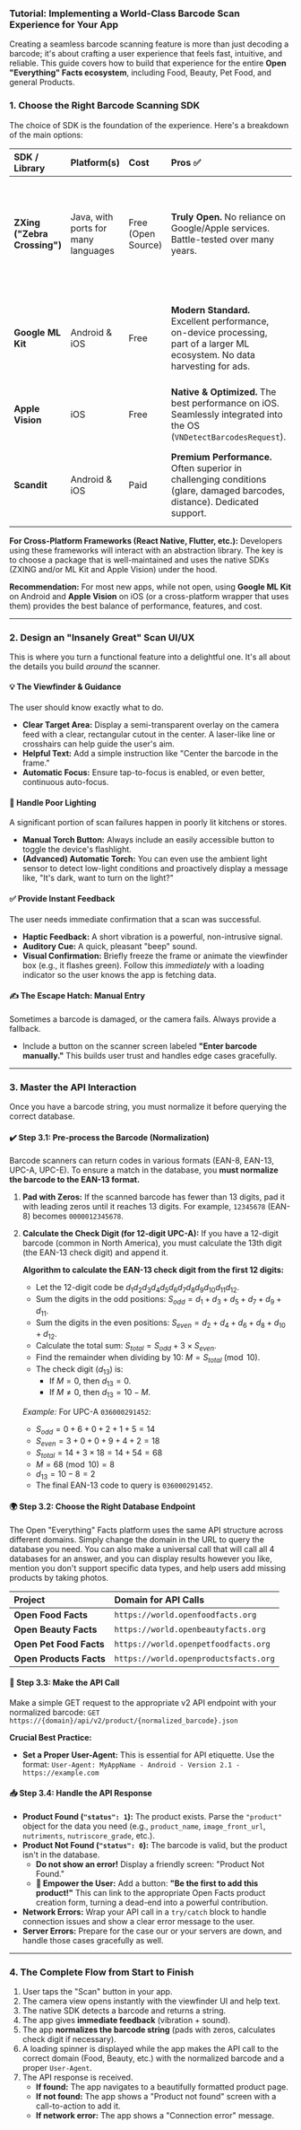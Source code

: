 ### Tutorial: Implementing a World-Class Barcode Scan Experience for Your App

Creating a seamless barcode scanning feature is more than just decoding a barcode; it's about crafting a user experience that feels fast, intuitive, and reliable. This guide covers how to build that experience for the entire **Open "Everything" Facts ecosystem**, including Food, Beauty, Pet Food, and general Products.

### 1. Choose the Right Barcode Scanning SDK

The choice of SDK is the foundation of the experience. Here's a breakdown of the main options:

| SDK / Library | Platform(s) | Cost | Pros ✅ | Cons ❌ |
| :--- | :--- | :--- | :--- | :--- |
| **ZXing ("Zebra Crossing")** | Java, with ports for many languages | Free (Open Source) | **Truly Open.** No reliance on Google/Apple services. Battle-tested over many years. | Can be less performant than modern native SDKs, especially in poor lighting. |
| **Google ML Kit** | Android & iOS | Free | **Modern Standard.** Excellent performance, on-device processing, part of a larger ML ecosystem. No data harvesting for ads. | Part of the Google ecosystem, which might be a concern for some projects. |
| **Apple Vision** | iOS | Free | **Native & Optimized.** The best performance on iOS. Seamlessly integrated into the OS (`VNDetectBarcodesRequest`). | iOS only. |
| **Scandit** | Android & iOS | Paid | **Premium Performance.** Often superior in challenging conditions (glare, damaged barcodes, distance). Dedicated support. | Expensive. Their business model involves data collection. |

**For Cross-Platform Frameworks (React Native, Flutter, etc.):**
Developers using these frameworks will interact with an abstraction library. The key is to choose a package that is well-maintained and uses the native SDKs (ZXING and/or ML Kit and Apple Vision) under the hood.

**Recommendation:** For most new apps, while not open, using **Google ML Kit** on Android and **Apple Vision** on iOS (or a cross-platform wrapper that uses them) provides the best balance of performance, features, and cost.

---

### 2. Design an "Insanely Great" Scan UI/UX

This is where you turn a functional feature into a delightful one. It's all about the details you build *around* the scanner.

#### **💡 The Viewfinder & Guidance**
The user should know exactly what to do.
* **Clear Target Area:** Display a semi-transparent overlay on the camera feed with a clear, rectangular cutout in the center. A laser-like line or crosshairs can help guide the user's aim.
* **Helpful Text:** Add a simple instruction like "Center the barcode in the frame."
* **Automatic Focus:** Ensure tap-to-focus is enabled, or even better, continuous auto-focus.

#### **🔦 Handle Poor Lighting**
A significant portion of scan failures happen in poorly lit kitchens or stores.
* **Manual Torch Button:** Always include an easily accessible button to toggle the device's flashlight.
* **(Advanced) Automatic Torch:** You can even use the ambient light sensor to detect low-light conditions and proactively display a message like, "It's dark, want to turn on the light?"

#### **✅ Provide Instant Feedback**
The user needs immediate confirmation that a scan was successful.
* **Haptic Feedback:** A short vibration is a powerful, non-intrusive signal.
* **Auditory Cue:** A quick, pleasant "beep" sound.
* **Visual Confirmation:** Briefly freeze the frame or animate the viewfinder box (e.g., it flashes green). Follow this *immediately* with a loading indicator so the user knows the app is fetching data.

#### **✍️ The Escape Hatch: Manual Entry**
Sometimes a barcode is damaged, or the camera fails. Always provide a fallback.
* Include a button on the scanner screen labeled **"Enter barcode manually."** This builds user trust and handles edge cases gracefully.

---

### 3. Master the API Interaction

Once you have a barcode string, you must normalize it before querying the correct database.

#### **✔️ Step 3.1: Pre-process the Barcode (Normalization)**
Barcode scanners can return codes in various formats (EAN-8, EAN-13, UPC-A, UPC-E). To ensure a match in the database, you **must normalize the barcode to the EAN-13 format.**

1.  **Pad with Zeros:** If the scanned barcode has fewer than 13 digits, pad it with leading zeros until it reaches 13 digits. For example, `12345678` (EAN-8) becomes `0000012345678`.
2.  **Calculate the Check Digit (for 12-digit UPC-A):** If you have a 12-digit barcode (common in North America), you must calculate the 13th digit (the EAN-13 check digit) and append it.

    **Algorithm to calculate the EAN-13 check digit from the first 12 digits:**
    * Let the 12-digit code be $d_1 d_2 d_3 d_4 d_5 d_6 d_7 d_8 d_9 d_{10} d_{11} d_{12}$.
    * Sum the digits in the odd positions: $S_{odd} = d_1 + d_3 + d_5 + d_7 + d_9 + d_{11}$.
    * Sum the digits in the even positions: $S_{even} = d_2 + d_4 + d_6 + d_8 + d_{10} + d_{12}$.
    * Calculate the total sum: $S_{total} = S_{odd} + 3 \times S_{even}$.
    * Find the remainder when dividing by 10: $M = S_{total} \pmod{10}$.
    * The check digit ($d_{13}$) is:
        * If $M = 0$, then $d_{13} = 0$.
        * If $M \neq 0$, then $d_{13} = 10 - M$.

    *Example:* For UPC-A `036000291452`:
    * $S_{odd} = 0+6+0+2+1+5 = 14$
    * $S_{even} = 3+0+0+9+4+2 = 18$
    * $S_{total} = 14 + 3 \times 18 = 14 + 54 = 68$
    * $M = 68 \pmod{10} = 8$
    * $d_{13} = 10 - 8 = 2$
    * The final EAN-13 code to query is `036000291452`.

#### **🌍 Step 3.2: Choose the Right Database Endpoint**
The Open "Everything" Facts platform uses the same API structure across different domains. Simply change the domain in the URL to query the database you need. You can also make a universal call that will call all 4 databases for an answer, and you can display results however you like, mention you don't support specific data types, and help users add missing products by taking photos.

| Project | Domain for API Calls |
| :--- | :--- |
| **Open Food Facts** | `https://world.openfoodfacts.org` |
| **Open Beauty Facts** | `https://world.openbeautyfacts.org` |
| **Open Pet Food Facts**| `https://world.openpetfoodfacts.org` |
| **Open Products Facts** | `https://world.openproductsfacts.org` |

#### **📡 Step 3.3: Make the API Call**
Make a simple GET request to the appropriate v2 API endpoint with your normalized barcode:
`GET https://{domain}/api/v2/product/{normalized_barcode}.json`

**Crucial Best Practice:**
* **Set a Proper User-Agent:** This is essential for API etiquette. Use the format: `User-Agent: MyAppName - Android - Version 2.1 - https://example.com`

#### **📥 Step 3.4: Handle the API Response**
* **Product Found (`"status": 1`):** The product exists. Parse the `"product"` object for the data you need (e.g., `product_name`, `image_front_url`, `nutriments`, `nutriscore_grade`, etc.).
* **Product Not Found (`"status": 0`):** The barcode is valid, but the product isn't in the database.
    * **Do not show an error!** Display a friendly screen: "Product Not Found."
    * **🚀 Empower the User:** Add a button: **"Be the first to add this product!"** This can link to the appropriate Open Facts product creation form, turning a dead-end into a powerful contribution.
* **Network Errors:** Wrap your API call in a `try/catch` block to handle connection issues and show a clear error message to the user.
* **Server Errors:** Prepare for the case our or your servers are down, and handle those cases gracefully as well.
---

### 4. The Complete Flow from Start to Finish

1.  User taps the "Scan" button in your app.
2.  The camera view opens instantly with the viewfinder UI and help text.
3.  The native SDK detects a barcode and returns a string.
4.  The app gives **immediate feedback** (vibration + sound).
5.  The app **normalizes the barcode string** (pads with zeros, calculates check digit if necessary).
6.  A loading spinner is displayed while the app makes the API call to the correct domain (Food, Beauty, etc.) with the normalized barcode and a proper `User-Agent`.
7.  The API response is received.
    * **If found:** The app navigates to a beautifully formatted product page.
    * **If not found:** The app shows a "Product not found" screen with a call-to-action to add it.
    * **If network error:** The app shows a "Connection error" message.
